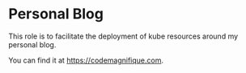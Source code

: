 # Personal Blog

This role is to facilitate the deployment of kube resources around my personal blog.

You can find it at https://codemagnifique.com.